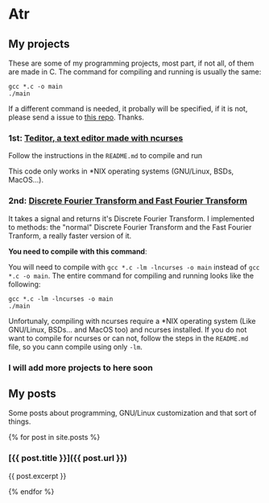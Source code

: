 # Atr

## My projects

These are some of my programming projects, most part, if not all, of them are made in C. The command for compiling and running is usually the same:

```
gcc *.c -o main
./main
```

If a different command is needed, it probally will be specified, if it is not, please send a issue to [this repo](https://github.com/arthurbacci64/arthurbacci64.github.io). Thanks.

### 1st: [Teditor, a text editor made with ncurses](https://github.com/ArthurBacci64/Teditor)

Follow the instructions in the `README.md` to compile and run

This code only works in \*NIX operating systems (GNU/Linux, BSDs, MacOS...).

### 2nd: [Discrete Fourier Transform and Fast Fourier Transform](https://github.com/ArthurBacci64/dft-and-fft)

It takes a signal and returns it's Discrete Fourier Transform. I implemented to methods: the "normal" Discrete Fourier Transform and the Fast Fourier Tranform, a really faster version of it.

**You need to compile with this command**:

You will need to compile with `gcc *.c -lm -lncurses -o main` instead of `gcc *.c -o main`. The entire command for compiling and running looks like the following:

```
gcc *.c -lm -lncurses -o main
./main
```

Unfortunaly, compiling with ncurses require a \*NIX operating system (Like GNU/Linux, BSDs... and MacOS too) and ncurses installed. If you do not want to compile for ncurses or can not, follow the steps in the `README.md` file, so you cann compile using only `-lm`.

### I will add more projects to here soon

## My posts

Some posts about programming, GNU/Linux customization and that sort of things.

{% for post in site.posts %}
### [{{ post.title }}]({{ post.url }})

{{ post.excerpt }}

{% endfor %}

